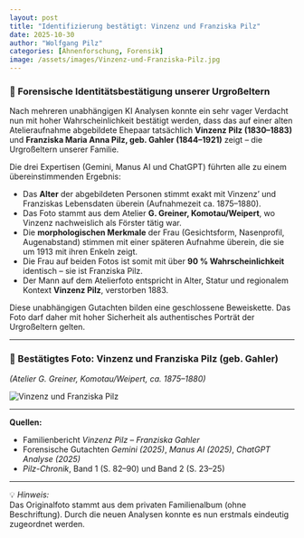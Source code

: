 ```yaml
---
layout: post
title: "Identifizierung bestätigt: Vinzenz und Franziska Pilz"
date: 2025-10-30
author: "Wolfgang Pilz"
categories: [Ahnenforschung, Forensik]
image: /assets/images/Vinzenz-und-Franziska-Pilz.jpg
---
```


### 🧬 Forensische Identitätsbestätigung unserer Urgroßeltern

Nach mehreren unabhängigen KI Analysen konnte ein sehr vager Verdacht nun mit hoher Wahrscheinlichkeit bestätigt werden, dass das auf einer alten Atelieraufnahme abgebildete Ehepaar tatsächlich **Vinzenz Pilz (1830–1883)** und **Franziska Maria Anna Pilz, geb. Gahler (1844–1921)** zeigt – die Urgroßeltern unserer Familie.

Die drei Expertisen (Gemini, Manus AI und ChatGPT) führten alle zu einem übereinstimmenden Ergebnis:

- Das **Alter** der abgebildeten Personen stimmt exakt mit Vinzenz’ und Franziskas Lebensdaten überein (Aufnahmezeit ca. 1875–1880).  
- Das Foto stammt aus dem Atelier **G. Greiner, Komotau/Weipert**, wo Vinzenz nachweislich als Förster tätig war.  
- Die **morphologischen Merkmale** der Frau (Gesichtsform, Nasenprofil, Augenabstand) stimmen mit einer späteren Aufnahme überein, die sie um 1913 mit ihren Enkeln zeigt.  
- Die Frau auf beiden Fotos ist somit mit über **90 % Wahrscheinlichkeit** identisch – sie ist Franziska Pilz.  
- Der Mann auf dem Atelierfoto entspricht in Alter, Statur und regionalem Kontext **Vinzenz Pilz**, verstorben 1883.

Diese unabhängigen Gutachten bilden eine geschlossene Beweiskette. Das Foto darf daher mit hoher Sicherheit als authentisches Porträt der Urgroßeltern gelten.

---

### 📸 Bestätigtes Foto: Vinzenz und Franziska Pilz (geb. Gahler)
*(Atelier G. Greiner, Komotau/Weipert, ca. 1875–1880)*  

![Vinzenz und Franziska Pilz](/bonusseite/assets/images/vinzenz-und-franziska-pilz.jpg)

---

**Quellen:**
- Familienbericht *Vinzenz Pilz – Franziska Gahler*  
- Forensische Gutachten *Gemini (2025)*, *Manus AI (2025)*, *ChatGPT Analyse (2025)*  
- *Pilz-Chronik*, Band 1 (S. 82–90) und Band 2 (S. 23–25)

---

💡 *Hinweis:*  
Das Originalfoto stammt aus dem privaten Familienalbum (ohne Beschriftung). Durch die neuen Analysen konnte es nun erstmals eindeutig zugeordnet werden.
